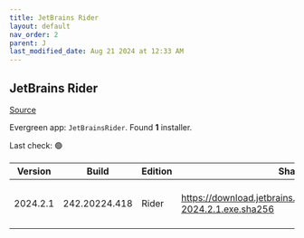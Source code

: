 ```yaml
---
title: JetBrains Rider
layout: default
nav_order: 2
parent: J
last_modified_date: Aug 21 2024 at 12:33 AM
---
```


## JetBrains Rider

[Source](https://www.jetbrains.com/)

Evergreen app: `JetBrainsRider`. Found **1** installer.

Last check: 🟢

| Version  | Build         | Edition | Sha256                                                                   | Date      | Size       | Type | URI                                                                                                                                    |
| -------- | ------------- | ------- | ------------------------------------------------------------------------ | --------- | ---------- | ---- | -------------------------------------------------------------------------------------------------------------------------------------- |
| 2024.2.1 | 242.20224.418 | Rider   | https://download.jetbrains.com/rider/JetBrains.Rider-2024.2.1.exe.sha256 | 20/8/2024 | 1585037304 | exe  | [https://download.jetbrains.com/rider/JetBrains.Rider-2024.2.1.exe](https://download.jetbrains.com/rider/JetBrains.Rider-2024.2.1.exe) |
